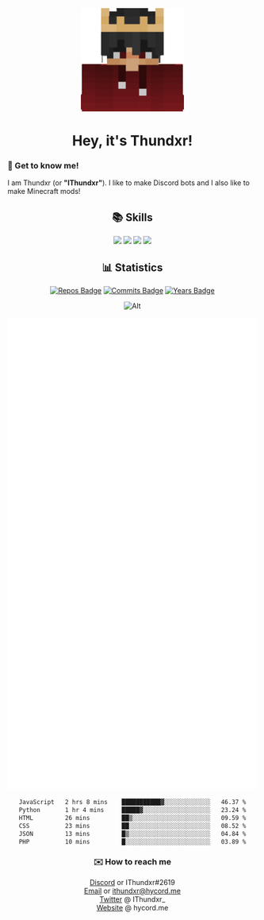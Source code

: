 <div align="center">
  <img src="https://github.com/IThundxr/IThundxr/blob/main/pfp.png">
  <h1>Hey, it's Thundxr!</h1>
</div>

<h3>👋 Get to know me!</h3>
<p>I am Thundxr (or <strong>"IThundxr"</strong>). I like to make Discord bots and I also like to make Minecraft mods!</p>

<div align="center">
  <h2>📚 Skills</h2>
  <img src="https://github.com/rahul-jha98/README_icons/blob/main/language_and_tools/square/java/java.png">
  <img src="https://github.com/rahul-jha98/README_icons/blob/main/language_and_tools/square/javascript/javascript.png">
  <img src="https://github.com/rahul-jha98/README_icons/blob/main/language_and_tools/square/python/python.png">
  <img src="https://github.com/rahul-jha98/README_icons/blob/main/language_and_tools/square/html/html.png">
</div>

<div align="center">
  <h2>📊 Statistics</h2>
  
  [![Repos Badge](https://badges.pufler.dev/repos/IThundxr)](https://badges.pufler.dev) [![Commits Badge](https://badges.pufler.dev/commits/monthly/IThundxr)](https://badges.pufler.dev) [![Years Badge](https://badges.pufler.dev/years/IThundxr)](https://badges.pufler.dev)

  ![Alt](https://discord.c99.nl/widget/theme-4/694604709591384226.png)
  
  ![Metrics](https://github.com/IThundxr/IThundxr/blob/main/github-metrics.svg)
  
  <!--START_SECTION:waka-->

```text
JavaScript   2 hrs 8 mins    ███████████▓░░░░░░░░░░░░░   46.37 %
Python       1 hr 4 mins     █████▓░░░░░░░░░░░░░░░░░░░   23.24 %
HTML         26 mins         ██▒░░░░░░░░░░░░░░░░░░░░░░   09.59 %
CSS          23 mins         ██░░░░░░░░░░░░░░░░░░░░░░░   08.52 %
JSON         13 mins         █▒░░░░░░░░░░░░░░░░░░░░░░░   04.84 %
PHP          10 mins         █░░░░░░░░░░░░░░░░░░░░░░░░   03.89 %
```

<!--END_SECTION:waka-->
  
</div>

<div align="center">
  <h3>✉️ How to reach me</h3>
  
[Discord](https://discord.com/users/694604709591384226) or IThundxr#2619  
[Email](mailto:ithundxr@hycord.me) or ithundxr@hycord.me  
[Twitter](https://twitter.com/IThundxr_) @ IThundxr_  
[Website](https://hycord.me) @ hycord.me

</div>

